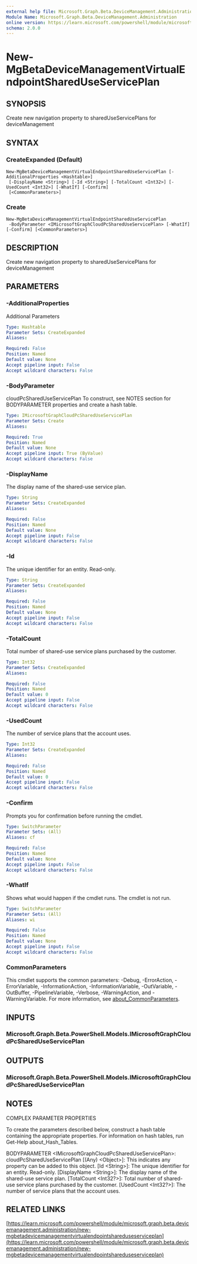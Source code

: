 ```yaml
---
external help file: Microsoft.Graph.Beta.DeviceManagement.Administration-help.xml
Module Name: Microsoft.Graph.Beta.DeviceManagement.Administration
online version: https://learn.microsoft.com/powershell/module/microsoft.graph.beta.devicemanagement.administration/new-mgbetadevicemanagementvirtualendpointshareduseserviceplan
schema: 2.0.0
---
```


# New-MgBetaDeviceManagementVirtualEndpointSharedUseServicePlan

## SYNOPSIS
Create new navigation property to sharedUseServicePlans for deviceManagement

## SYNTAX

### CreateExpanded (Default)
```
New-MgBetaDeviceManagementVirtualEndpointSharedUseServicePlan [-AdditionalProperties <Hashtable>]
 [-DisplayName <String>] [-Id <String>] [-TotalCount <Int32>] [-UsedCount <Int32>] [-WhatIf] [-Confirm]
 [<CommonParameters>]
```

### Create
```
New-MgBetaDeviceManagementVirtualEndpointSharedUseServicePlan
 -BodyParameter <IMicrosoftGraphCloudPcSharedUseServicePlan> [-WhatIf] [-Confirm] [<CommonParameters>]
```

## DESCRIPTION
Create new navigation property to sharedUseServicePlans for deviceManagement

## PARAMETERS

### -AdditionalProperties
Additional Parameters

```yaml
Type: Hashtable
Parameter Sets: CreateExpanded
Aliases:

Required: False
Position: Named
Default value: None
Accept pipeline input: False
Accept wildcard characters: False
```

### -BodyParameter
cloudPcSharedUseServicePlan
To construct, see NOTES section for BODYPARAMETER properties and create a hash table.

```yaml
Type: IMicrosoftGraphCloudPcSharedUseServicePlan
Parameter Sets: Create
Aliases:

Required: True
Position: Named
Default value: None
Accept pipeline input: True (ByValue)
Accept wildcard characters: False
```

### -DisplayName
The display name of the shared-use service plan.

```yaml
Type: String
Parameter Sets: CreateExpanded
Aliases:

Required: False
Position: Named
Default value: None
Accept pipeline input: False
Accept wildcard characters: False
```

### -Id
The unique identifier for an entity.
Read-only.

```yaml
Type: String
Parameter Sets: CreateExpanded
Aliases:

Required: False
Position: Named
Default value: None
Accept pipeline input: False
Accept wildcard characters: False
```

### -TotalCount
Total number of shared-use service plans purchased by the customer.

```yaml
Type: Int32
Parameter Sets: CreateExpanded
Aliases:

Required: False
Position: Named
Default value: 0
Accept pipeline input: False
Accept wildcard characters: False
```

### -UsedCount
The number of service plans that the account uses.

```yaml
Type: Int32
Parameter Sets: CreateExpanded
Aliases:

Required: False
Position: Named
Default value: 0
Accept pipeline input: False
Accept wildcard characters: False
```

### -Confirm
Prompts you for confirmation before running the cmdlet.

```yaml
Type: SwitchParameter
Parameter Sets: (All)
Aliases: cf

Required: False
Position: Named
Default value: None
Accept pipeline input: False
Accept wildcard characters: False
```

### -WhatIf
Shows what would happen if the cmdlet runs.
The cmdlet is not run.

```yaml
Type: SwitchParameter
Parameter Sets: (All)
Aliases: wi

Required: False
Position: Named
Default value: None
Accept pipeline input: False
Accept wildcard characters: False
```

### CommonParameters
This cmdlet supports the common parameters: -Debug, -ErrorAction, -ErrorVariable, -InformationAction, -InformationVariable, -OutVariable, -OutBuffer, -PipelineVariable, -Verbose, -WarningAction, and -WarningVariable. For more information, see [about_CommonParameters](http://go.microsoft.com/fwlink/?LinkID=113216).

## INPUTS

### Microsoft.Graph.Beta.PowerShell.Models.IMicrosoftGraphCloudPcSharedUseServicePlan
## OUTPUTS

### Microsoft.Graph.Beta.PowerShell.Models.IMicrosoftGraphCloudPcSharedUseServicePlan
## NOTES
COMPLEX PARAMETER PROPERTIES

To create the parameters described below, construct a hash table containing the appropriate properties.
For information on hash tables, run Get-Help about_Hash_Tables.

BODYPARAMETER \<IMicrosoftGraphCloudPcSharedUseServicePlan\>: cloudPcSharedUseServicePlan
  \[(Any) \<Object\>\]: This indicates any property can be added to this object.
  \[Id \<String\>\]: The unique identifier for an entity.
Read-only.
  \[DisplayName \<String\>\]: The display name of the shared-use service plan.
  \[TotalCount \<Int32?\>\]: Total number of shared-use service plans purchased by the customer.
  \[UsedCount \<Int32?\>\]: The number of service plans that the account uses.

## RELATED LINKS

[https://learn.microsoft.com/powershell/module/microsoft.graph.beta.devicemanagement.administration/new-mgbetadevicemanagementvirtualendpointshareduseserviceplan](https://learn.microsoft.com/powershell/module/microsoft.graph.beta.devicemanagement.administration/new-mgbetadevicemanagementvirtualendpointshareduseserviceplan)



